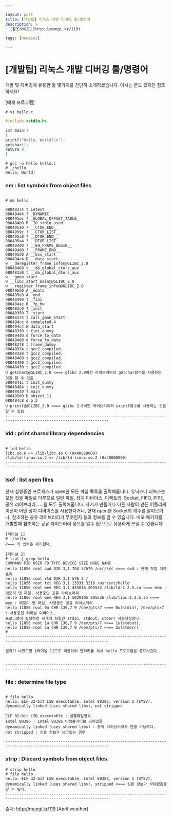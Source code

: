 ```yaml
---

layout: post
title: [개발팁] 리눅스 개발 디버깅 툴/명령어
description: >
  [참조사이트](http://mungi.kr/119)

tags: [neweins]

---
```


# [개발팁] 리눅스 개발 디버깅 툴/명령어

개발 및 디버깅에 유용한 툴 몇가지를 간단히 소개하겠습니다. 아시는 분도 있지만 참조하세요!

[예제 프로그램]

~~~
# vi hello.c 
~~~

~~~c
#include <stdio.h>

int main() 
{ 
printf("Hello, World!\n"); 
getchar(); 
return 0; 
} 
~~~

~~~
# gcc -o hello hello.c 
# ./hello 
Hello, World!

~~~

### nm : list symbols from object files

~~~

# nm hello

08048374 t Letext 
080494d4 ? _DYNAMIC 
080495ac ? _GLOBAL_OFFSET_TABLE_ 
080484b0 R _IO_stdin_used 
080495a0 ? __CTOR_END__ 
0804959c ? __CTOR_LIST__ 
080495a8 ? __DTOR_END__ 
080495a4 ? __DTOR_LIST__ 
080494d0 ? __EH_FRAME_BEGIN__ 
080494d0 ? __FRAME_END__ 
080495d0 A __bss_start 
080494c4 D __data_start 
w __deregister_frame_info@@GLIBC_2.0 
08048460 t __do_global_ctors_aux 
080483a0 t __do_global_dtors_aux 
w __gmon_start__ 
U __libc_start_main@@GLIBC_2.0 
w __register_frame_info@@GLIBC_2.0 
080495d0 A _edata 
080495e8 A _end 
08048490 T _fini 
080484ac R _fp_hw 
080482c0 T _init 
08048350 T _start 
08048374 t call_gmon_start 
080494cc d completed.4 
080494c4 W data_start 
080483f0 t fini_dummy 
080494d0 d force_to_data 
080494d0 d force_to_data 
080483f8 t frame_dummy 
08048374 t gcc2_compiled. 
080483a0 t gcc2_compiled. 
08048460 t gcc2_compiled. 
08048490 t gcc2_compiled. 
08048430 t gcc2_compiled. 
U getchar@@GLIBC_2.0 <=== glibc 2.0버전 라이브러이의 getchar함수를 사용하는 것을 알 수 있음 
0804841c t init_dummy 
08048484 t init_dummy 
08048430 T main 
080495d0 b object.11 
080494c8 d p.3 
U printf@@GLIBC_2.0 <=== glibc 2.0버전 라이브러이의 printf함수를 사용하는 것을 알 수 있음 
-------------------------------------------------------------------------------------------------------------------

~~~

### ldd : print shared library dependencies

~~~

# ldd hello 
libc.so.6 => /lib/libc.so.6 (0x40029000) 
/lib/ld-linux.so.2 => /lib/ld-linux.so.2 (0x40000000) 
-------------------------------------------------------------------------------------------------------------------

~~~

### lsof : list open files 

현재 실행중인 프로세스가 open한 모든 파일 목록을 출력해줍니다. 
유닉스나 리눅스는 모든 것을 파일로 다루므로 일반 파일, 장치 디바이스, 디렉토리, Socket, FIFO, PIPE, 공유 라이브러리, ... 을 모두 출력해줍니다. 
자기가 만들거나 다른 사람이 만든 어플리케이션이 어떤 장치 디바이스를 사용한다거나, 현재 open한 Socket의 개수를 알아보거나, 참조하는 공유 라이브러리가 무엇인지 등의 정보를 알 수 있습니다. 
배포 패키지를 개발할때 참조하는 공유 라이브러리 정보를 알수 있으므로 유용하게 쓰일 수 있습니다.

~~~
[터미널 1] 
# ./hello 
<=== 키 입력을 대기한다.

[터미널 2] 
# lsof | grep hello 
COMMAND PID USER FD TYPE DEVICE SIZE NODE NAME 
hello 11856 root cwd DIR 3,1 704 57679 /usr/src <=== cwd : 현재 작업 디렉토리 
hello 11856 root rtd DIR 3,1 576 2 / 
hello 11856 root txt REG 3,1 13331 3216 /usr/src/hello 
hello 11856 root mem REG 3,1 435016 205533 /lib/ld-2.2.5.so <=== mem : 메모리 맵 파일, 사용중인 공유 라이브러리 
hello 11856 root mem REG 3,1 5029105 205536 /lib/libc-2.2.5.so <=== mem : 메모리 맵 파일, 사용중인 공유 라이브러리 
hello 11856 root 0u CHR 136,7 9 /dev/pts/7 <=== 0u(stdin), /dev/pts/7 : 사용중인 터미널 디바이스, 
프로그램이 실행하면 세개의 화일인 stdin, stdout, stderr 자동생성한다. 
hello 11856 root 1u CHR 136,7 9 /dev/pts/7 <=== 1u(stdout), 
hello 11856 root 2u CHR 136,7 9 /dev/pts/7 <=== 2u(stderr) 
# 
-------------------------------------------------------------------------------------------------------------------

결과가 나왔으면 [터미널 1]으로 이동하여 엔터키를 쳐서 hello 프로그램을 종료시킨다.


-------------------------------------------------------------------------------------------------------------------

~~~

### file : determine file type

~~~

# file hello 
hello: ELF 32-bit LSB executable, Intel 80386, version 1 (SYSV), dynamically linked (uses shared libs), not stripped

ELF 32-bit LSB executable : 실행파일형식 
Intel 80386 : Intel 80386 어셈블리어로 되어있음 
dynamically linked (uses shared libs) : 동적 라이브러리가 연결 가능하다. 
not stripped : 심볼 정보가 남아있는 경우

-------------------------------------------------------------------------------------------------------------------

~~~

### strip : Discard symbols from object files.

~~~
# strip hello 
# file hello 
hello: ELF 32-bit LSB executable, Intel 80386, version 1 (SYSV), dynamically linked (uses shared libs), stripped <=== 심볼 정보가 삭제됐음을 알 수 있다. 
-------------------------------------------------------------------------------------------------------------------

~~~

출처: http://mungi.kr/119 [April weather]